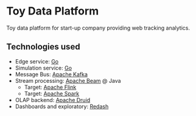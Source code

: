 # Toy Data Platform

Toy data platform for start-up company providing web tracking analytics.

## Technologies used

* Edge service: [Go](https://golang.org/)
* Simulation service: [Go](https://golang.org/)
* Message Bus: [Apache Kafka](https://kafka.apache.org/)
* Stream processing: [Apache Beam](https://beam.apache.org/) @ Java
  * Target: [Apache Flink](https://flink.apache.org/)
  * Target: [Apache Spark](https://spark.apache.org/)
* OLAP backend: [Apache Druid](https://druid.apache.org/)
* Dashboards and exploratory: [Redash](https://redash.io/)
